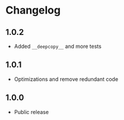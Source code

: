# Changelog

## 1.0.2

* Added `__deepcopy__` and more tests

## 1.0.1

* Optimizations and remove redundant code

## 1.0.0

* Public release